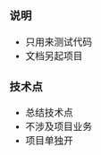 <span  style="font-family: Simsun,serif; font-size: 17px; ">

### 说明

- 只用来测试代码
- 文档另起项目

### 技术点

- 总结技术点
- 不涉及项目业务
- 项目单独开

</span>
